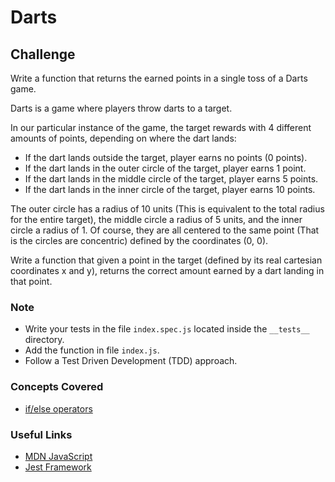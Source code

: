 # Darts

## Challenge

Write a function that returns the earned points in a single toss of a Darts game.

Darts is a game where players throw darts to a target.

In our particular instance of the game, the target rewards with 4 different amounts of points, depending on where the dart lands:

- If the dart lands outside the target, player earns no points (0 points).
- If the dart lands in the outer circle of the target, player earns 1 point.
- If the dart lands in the middle circle of the target, player earns 5 points.
- If the dart lands in the inner circle of the target, player earns 10 points.

The outer circle has a radius of 10 units (This is equivalent to the total radius for the entire target), the middle circle a radius of 5 units, and the inner circle a radius of 1. Of course, they are all centered to the same point (That is the circles are concentric) defined by the coordinates (0, 0).

Write a function that given a point in the target (defined by its real cartesian coordinates x and y), returns the correct amount earned by a dart landing in that point.

### Note

- Write your tests in the file `index.spec.js` located inside the `__tests__` directory.
- Add the function in file `index.js`.
- Follow a Test Driven Development (TDD) approach.

### Concepts Covered

- [if/else operators](https://developer.mozilla.org/en-US/docs/Web/JavaScript/Reference/Statements/if...else)

### Useful Links

- [MDN JavaScript](https://developer.mozilla.org/en-US/docs/Web/JavaScript)
- [Jest Framework](https://jestjs.io/docs/en/getting-started)
